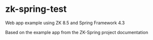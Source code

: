 # zk-spring-test

Web app example using ZK 8.5 and Spring Framework 4.3

Based on the example app from the ZK-Spring project documentation